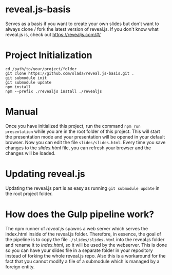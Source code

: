 # reveal.js-basis
Serves as a basis if you want to create your own slides but don't want 
to always clone / fork the latest version of reveal.js.
If you don't know what reveal.js is, check out https://revealjs.com/#/

# Project Initialization

```
cd /path/to/your/project/folder
git clone https://github.com/olada/reveal.js-basis.git .
git submodule init
git submodule update
npm install
npm --prefix ./revealjs install ./revealjs
```

# Manual
Once you have initialized this project, run the command `npm run presentation` 
while you are in the root folder of this project. This will start the
presentation mode and your presentation will be opened in your default
browser.
Now you can edit the file `slides/slides.html`. Every time you save changes
to the _slides.html_ file, you can refresh your browser and the changes will
be loaded.

# Updating reveal.js
Updating the reveal.js part is as easy as running `git submodule update` in
the root project folder.

# How does the Gulp pipeline work?
The npm runner of _reveal.js_ spawns a web server which serves the index.html
inside of the reveal.js folder. Therefore, in essence, the goal of the pipeline 
is to copy the file `./slides/slides.html` into the reveal.js folder and
rename it to _index.html_, so it will be used by the webserver.
This is done so you can have your slides file in a separate folder in
your repository instead of forking the whole reveal.js repo. Also this is
a workaround for the fact that you cannot modify a file of a 
submodule which is managed by a foreign entity.
